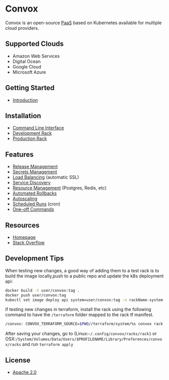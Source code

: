 # Convox

Convox is an open-source [PaaS](https://en.wikipedia.org/wiki/Platform_as_a_service) based
on Kubernetes available for multiple cloud providers.

## Supported Clouds

- Amazon Web Services
- Digital Ocean
- Google Cloud
- Microsoft Azure

## Getting Started

- [Introduction](docs/getting-started/introduction.md)

## Installation

* [Command Line Interface](docs/installation/cli.md)
* [Development Rack](docs/installation/development-rack)
* [Production Rack](docs/installation/production-rack)

## Features

* [Release Management](docs/reference/primitives/app/release.md)
* [Secrets Management](docs/configuration/environment.md)
* [Load Balancing](docs/configuration/load-balancers.md) (automatic SSL)
* [Service Discovery](docs/configuration/service-discovery.md)
* [Resource Management](docs/reference/primitives/app/resource/README.md) (Postgres, Redis, etc)
* [Automated Rollbacks](docs/deployment/rollbacks.md)
* [Autoscaling](docs/deployment/scaling.md)
* [Scheduled Runs](docs/reference/primitives/app/timer.md) (cron)
* [One-off Commands](docs/management/run.md)

## Resources

- [Homepage](https://convox.com)
- [Stack Overflow](https://stackoverflow.com/questions/tagged/convox)

## Development Tips

When testing new changes, a good way of adding them to a test rack is to build the image locally,push to a public repo and update the k8s deployment api:

```sh
docker build -t user/convox:tag .
docker push user/convox:tag
kubectl set image deploy api system=user/convox:tag -n rackName-system
```

If testing new changes in terraform, install the rack using the following command to have the `/terraform` folder mapped to the rack tf manifest.

```sh
/convox: CONVOX_TERRAFORM_SOURCE=$PWD//terraform/system/%s convox rack install aws rack1
```

After saving your changes, go to (Linux:`~/.config/convox/racks/rack1` or OSX:`/System/Volumes/Data/Users/$PROFILENAME/Library/Preferences/convox/racks` and run `terraform apply`

## License

- [Apache 2.0](LICENSE)
